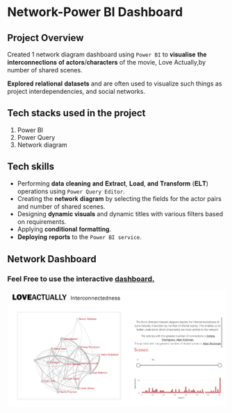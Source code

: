 # Network-Power BI Dashboard

## Project Overview

Created 1 network diagram dashboard using `Power BI` to 𝐯𝐢𝐬𝐮𝐚𝐥𝐢𝐬𝐞 𝐭𝐡𝐞 𝐢𝐧𝐭𝐞𝐫𝐜𝐨𝐧𝐧𝐞𝐜𝐭𝐢𝐨𝐧𝐬 𝐨𝐟 𝐚𝐜𝐭𝐨𝐫𝐬/𝐜𝐡𝐚𝐫𝐚𝐜𝐭𝐞𝐫𝐬 of the movie, Love Actually,by number of shared scenes.

𝐄𝐱𝐩𝐥𝐨𝐫𝐞𝐝 𝐫𝐞𝐥𝐚𝐭𝐢𝐨𝐧𝐚𝐥 𝐝𝐚𝐭𝐚𝐬𝐞𝐭𝐬 and are often used to visualize such things as project interdependencies, and social networks. 

## Tech stacks used in the project
1. Power BI
2. Power Query
3. Network diagram


## Tech skills
* Performing 𝐝𝐚𝐭𝐚 𝐜𝐥𝐞𝐚𝐧𝐢𝐧𝐠 𝐚𝐧𝐝 𝐄𝐱𝐭𝐫𝐚𝐜𝐭, 𝐋𝐨𝐚𝐝, 𝐚𝐧𝐝 𝐓𝐫𝐚𝐧𝐬𝐟𝐨𝐫𝐦 (𝐄𝐋𝐓) operations using `Power Query Editor`.
* Creating the 𝐧𝐞𝐭𝐰𝐨𝐫𝐤 𝐝𝐢𝐚𝐠𝐫𝐚𝐦 by selecting the fields for the actor pairs and number of shared scenes. 
* Designing 𝐝𝐲𝐧𝐚𝐦𝐢𝐜 𝐯𝐢𝐬𝐮𝐚𝐥𝐬 and dynamic titles with various filters based on requirements.
* Applying 𝐜𝐨𝐧𝐝𝐢𝐭𝐢𝐨𝐧𝐚𝐥 𝐟𝐨𝐫𝐦𝐚𝐭𝐭𝐢𝐧𝐠.
* 𝐃𝐞𝐩𝐥𝐨𝐲𝐢𝐧𝐠 𝐫𝐞𝐩𝐨𝐫𝐭𝐬 to the `Power BI service`.


## Network Dashboard

### Feel Free to use the interactive [dashboard.](https://app.powerbi.com/view?r=eyJrIjoiM2MxOWY1YWMtZDMxNy00ZWViLWFlNmEtNjczYWVkZmFkZTIwIiwidCI6IjMxNjIzZjJjLWQ0ZTMtNDYwOS1iNTkzLWMzNjVkN2I3YmExZiJ9)

![LOVEACTUALLY Interconnectedness.png](https://github.com/PennyLi123/Network-Dashboard/blob/main/LOVEACTUALLY%20Interconnectedness.png)


